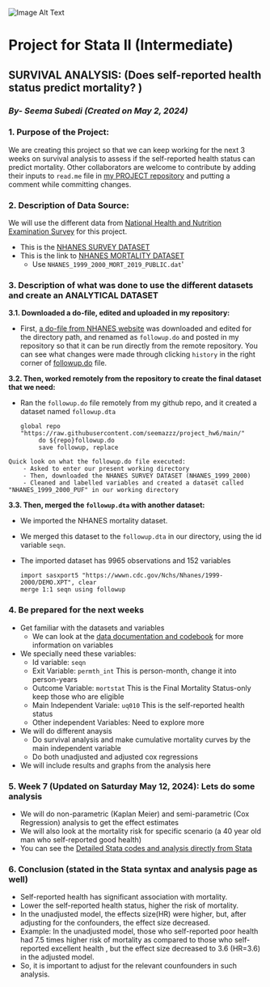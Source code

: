 

![Image Alt Text](letsdoaproject.png)














#  Project for Stata II (Intermediate)

## SURVIVAL ANALYSIS: (Does self-reported health status predict mortality? )

### *By- Seema Subedi (Created on May 2, 2024)*


### 1. Purpose of the Project:
  We are creating this project so that we can keep working for the next 3 weeks on survival analysis to assess if the self-reported health status
  can predict mortality.
 Other collaborators are welcome to contribute by adding their inputs to `read.me` file in 
 [my PROJECT repository](https://github.com/seemazzz/project.git)
  and putting a comment while committing changes. 
  
### 2. Description of Data Source:
  We will use the different data from [National Health and Nutrition Examination Survey](https://www.cdc.gov/nchs/nhanes/index.htm) for this project.
  - This is the [NHANES SURVEY DATASET](https://wwwn.cdc.gov/Nchs/Nhanes/1999-2000/DEMO.XPT)
  - This is the link to [NHANES MORTALITY DATASET](https://ftp.cdc.gov/pub/HEALTH_STATISTICS/NCHS/datalinkage/linked_mortality/)
    - Use `NHANES_1999_2000_MORT_2019_PUBLIC.dat`'
  
    
### 3. Description of what was done to use the different datasets and create an ANALYTICAL DATASET
   
  **3.1. Downloaded a do-file, edited and uploaded in my repository:** 
   - First, [a do-file from NHANES website](https://ftp.cdc.gov/pub/HEALTH_STATISTICS/NCHS/datalinkage/linked_mortality/Stata_ReadInProgramAllSurveys.do) was downloaded and 
    edited for the directory path,  and renamed as `followup.do` and posted in my repository so that it can be run directly from the remote repository. 
    You can see what changes were made through clicking `history` in the 
    right corner of [followup.do](https://github.com/seemazzz/project/commits/main/followup.do) file.
        
  **3.2. Then, worked remotely from the repository to create the final dataset that we need:**
  - Ran the `followup.do` file remotely from my github repo, and it created a dataset named `followup.dta`
          
     ```
     global repo "https://raw.githubusercontent.com/seemazzz/project_hw6/main/" 
          do ${repo}followup.do 
          save followup, replace 
    ```


```
Quick look on what the followup.do file executed:
    - Asked to enter our present working directory
    - Then, downloaded the NHANES SURVEY DATASET (NHANES_1999_2000)
    - Cleaned and labelled variables and created a dataset called "NHANES_1999_2000_PUF" in our working directory
```
      
  **3.3. Then, merged the `followup.dta` with another dataset:**
   - We imported the NHANES mortality dataset.
   - We merged this dataset to the `followup.dta` in our directory, using the id variable `seqn`.
   - The imported dataset has 9965 observations and 152 variables
        
        ```
        import sasxport5 "https://wwwn.cdc.gov/Nchs/Nhanes/1999-2000/DEMO.XPT", clear
        merge 1:1 seqn using followup
        ```
     
### 4. Be prepared for the next weeks
   - Get familiar with the datasets and variables
       - We can look at the [data documentation and codebook](https://wwwn.cdc.gov/Nchs/Nhanes/1999-2000/HUQ.htm) for more information on variables
   - We specially need these variables:
     - Id variable: `seqn`
     - Exit Variable: `permth_int` This is person-month, change it into person-years
     - Outcome Variable: `mortstat` This is the Final Mortality Status-only keep those who are eligible
     - Main Independent Variale: `uq010` This is the self-reported health status
     - Other independent Variables: Need to explore more
   - We will do different anaysis
        - Do survival analysis and make cumulative mortality curves by the main independent variable
        - Do both unadjusted and adjusted cox regressions 
   - We will include results and graphs from the analysis here
    
### 5. Week 7 (Updated on Saturday May 12, 2024): Lets do some analysis
   - We will do non-parametric (Kaplan Meier) and  semi-parametric (Cox Regression) analysis to get the effect estimates
   - We will also look at the mortality risk for specific scenario (a 40 year old man who self-reported good health)
   - You can see the [Detailed Stata codes and analysis directly from Stata](dyndoc.html)


   
### 6. Conclusion (stated in the Stata syntax and analysis page as well)
  - Self-reported health has significant association with mortality. 
  - Lower the self-reported health status, higher the risk of mortality. 
  - In the unadjusted model, the effects size(HR) were higher, but, after adjusting for the confounders, the effect size decreased.
  - Example: In the unadjusted model, those who self-reported poor health had 7.5 times higher risk of mortality
  as compared to those who self-reported excellent health , 
  but the effect size decreased to 3.6 (HR=3.6) in the adjusted model. 
  - So, it is important to adjust for the relevant counfounders in such analysis.
   
        
        

  
  



